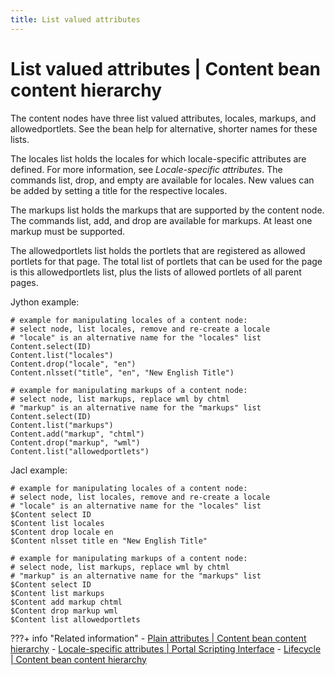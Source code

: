 ```yaml
---
title: List valued attributes
---
```


# List valued attributes | Content bean content hierarchy

The content nodes have three list valued attributes, locales, markups, and allowedportlets. See the bean help for alternative, shorter names for these lists.

The locales list holds the locales for which locale-specific attributes are defined. For more information, see *Locale-specific attributes*. The commands list, drop, and empty are available for locales. New values can be added by setting a title for the respective locales.

The markups list holds the markups that are supported by the content node. The commands list, add, and drop are available for markups. At least one markup must be supported.

The allowedportlets list holds the portlets that are registered as allowed portlets for that page. The total list of portlets that can be used for the page is this allowedportlets list, plus the lists of allowed portlets of all parent pages.

Jython example:

```
# example for manipulating locales of a content node:
# select node, list locales, remove and re-create a locale
# "locale" is an alternative name for the "locales" list
Content.select(ID)
Content.list("locales")
Content.drop("locale", "en")
Content.nlsset("title", "en", "New English Title")

# example for manipulating markups of a content node:
# select node, list markups, replace wml by chtml
# "markup" is an alternative name for the "markups" list
Content.select(ID)
Content.list("markups")
Content.add("markup", "chtml")
Content.drop("markup", "wml")
Content.list("allowedportlets")
```

Jacl example:

```
# example for manipulating locales of a content node:
# select node, list locales, remove and re-create a locale
# "locale" is an alternative name for the "locales" list
$Content select ID
$Content list locales
$Content drop locale en
$Content nlsset title en "New English Title"

# example for manipulating markups of a content node:
# select node, list markups, replace wml by chtml
# "markup" is an alternative name for the "markups" list
$Content select ID
$Content list markups
$Content add markup chtml
$Content drop markup wml
$Content list allowedportlets
```

???+ info "Related information" 
    -   [Plain attributes | Content bean content hierarchy](../../../../portal_admin_tools/portal_scripting_interface/command_ref_psi/content_hierarchy/contnt_pl_att.md)
    -   [Locale-specific attributes | Portal Scripting Interface](../../../../portal_admin_tools/portal_scripting_interface/command_ref_psi/attributes/lcl_spcf_att.md)
    -   [Lifecycle | Content bean content hierarchy](../../../../portal_admin_tools/portal_scripting_interface/command_ref_psi/content_hierarchy/contnt_lfcycl.md)

